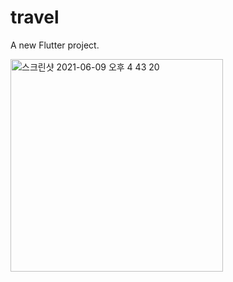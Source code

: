 # travel

A new Flutter project.

<img width="340" alt="스크린샷 2021-06-09 오후 4 43 20" src="https://user-images.githubusercontent.com/68521263/121314110-02630380-c942-11eb-86bc-4e5e564a7085.png">
